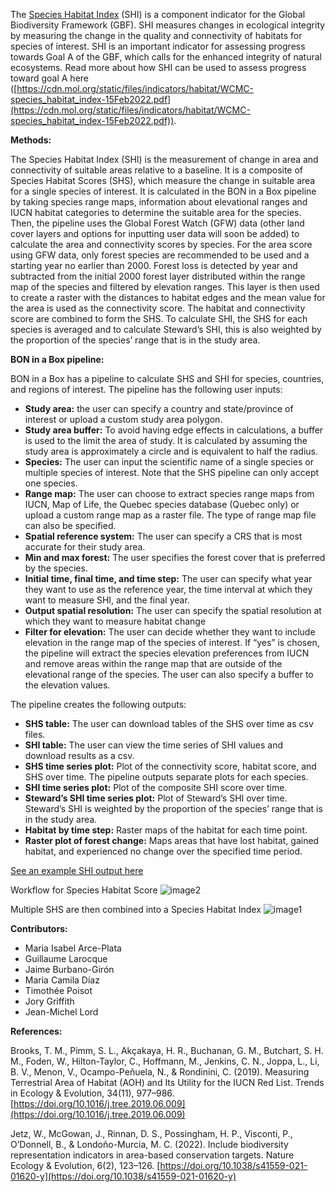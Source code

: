 The [Species Habitat Index](https://geobon.org/ebvs/indicators/species-habitat-index-shi/) (SHI) is a component indicator for the Global Biodiversity Framework (GBF). SHI measures changes in ecological integrity by measuring the change in the quality and connectivity of habitats for species of interest. SHI is an important indicator for assessing progress towards Goal A of the GBF, which calls for the enhanced integrity of natural ecosystems. Read more about how SHI can be used to assess progress toward goal A here ([https://cdn.mol.org/static/files/indicators/habitat/WCMC-species_habitat_index-15Feb2022.pdf](https://cdn.mol.org/static/files/indicators/habitat/WCMC-species_habitat_index-15Feb2022.pdf)).

**Methods:**

The Species Habitat Index (SHI) is the measurement of change in area and connectivity of suitable areas relative to a baseline. It is a composite of Species Habitat Scores (SHS), which measure the change in suitable area for a single species of interest. It is calculated in the BON in a Box pipeline by taking species range maps, information about elevational ranges and IUCN habitat categories to determine the suitable area for the species. Then, the pipeline uses the Global Forest Watch (GFW) data (other land cover layers and options for inputting user data will soon be added) to calculate the area and connectivity scores by species. For the area score using GFW data, only forest species are recommended to be used and a starting year no earlier than 2000\. Forest loss is detected by year and subtracted from the initial 2000 forest layer distributed within the range map of the species and filtered by elevation ranges. This layer is then used to create a raster with the distances to habitat edges and the mean value for the area is used as the connectivity score. The habitat and connectivity score are combined to form the SHS. To calculate SHI, the SHS for each species is averaged and to calculate Steward’s SHI, this is also weighted by the proportion of the species’ range that is in the study area.

**BON in a Box pipeline:**

BON in a Box has a pipeline to calculate SHS and SHI for species, countries, and regions of interest. The pipeline has the following user inputs:

- **Study area:** the user can specify a country and state/province of interest or upload a custom study area polygon.
- **Study area buffer:** To avoid having edge effects in calculations, a buffer is used to the limit the area of study. It is calculated by assuming the study area is approximately a circle and is equivalent to half the radius.
- **Species:** The user can input the scientific name of a single species or multiple species of interest. Note that the SHS pipeline can only accept one species.
- **Range map:** The user can choose to extract species range maps from IUCN, Map of Life, the Quebec species database (Quebec only) or upload a custom range map as a raster file. The type of range map file can also be specified.
- **Spatial reference system:** The user can specify a CRS that is most accurate for their study area.
- **Min and max forest:** The user specifies the forest cover that is preferred by the species.
- **Initial time, final time, and time step:** The user can specify what year they want to use as the reference year, the time interval at which they want to measure SHI, and the final year.
- **Output spatial resolution:** The user can specify the spatial resolution at which they want to measure habitat change
- **Filter for elevation:** The user can decide whether they want to include elevation in the range map of the species of interest. If “yes” is chosen, the pipeline will extract the species elevation preferences from IUCN and remove areas within the range map that are outside of the elevational range of the species. The user can also specify a buffer to the elevation values.

The pipeline creates the following outputs:

- **SHS table:** The user can download tables of the SHS over time as csv files.
- **SHI table:** The user can view the time series of SHI values and download results as a csv.
- **SHS time series plot:** Plot of the connectivity score, habitat score, and SHS over time. The pipeline outputs separate plots for each species.
- **SHI time series plot:** Plot of the composite SHI score over time.
- **Steward’s SHI time series plot:** Plot of Steward’s SHI over time. Steward’s SHI is weighted by the proportion of the species’ range that is in the study area.
- **Habitat by time step:** Raster maps of the habitat for each time point.
- **Raster plot of forest change:** Maps areas that have lost habitat, gained habitat, and experienced no change over the specified time period.

[See an example SHI output here](https://pipelines-results.geobon.org/viewer/SHI_pipeline%3E6cc8d65e413c341d251ea2550dadeacc)

Workflow for Species Habitat Score
![image2](https://github.com/user-attachments/assets/3ddb7aa8-14e8-49eb-93a8-8c26129e0fc8)

Multiple SHS are then combined into a Species Habitat Index
![image1](https://github.com/user-attachments/assets/2a7776ba-46c7-4100-b253-34843abf3a44)

**Contributors:**

- Maria Isabel Arce-Plata
- Guillaume Larocque
- Jaime Burbano-Girón
- Maria Camila Díaz
- Timothée Poisot
- Jory Griffith
- Jean-Michel Lord

**References:**

Brooks, T. M., Pimm, S. L., Akçakaya, H. R., Buchanan, G. M., Butchart, S. H. M., Foden, W., Hilton-Taylor, C., Hoffmann, M., Jenkins, C. N., Joppa, L., Li, B. V., Menon, V., Ocampo-Peñuela, N., & Rondinini, C. (2019). Measuring Terrestrial Area of Habitat (AOH) and Its Utility for the IUCN Red List. Trends in Ecology & Evolution, 34(11), 977–986. [https://doi.org/10.1016/j.tree.2019.06.009](https://doi.org/10.1016/j.tree.2019.06.009)

Jetz, W., McGowan, J., Rinnan, D. S., Possingham, H. P., Visconti, P., O’Donnell, B., & Londoño-Murcia, M. C. (2022). Include biodiversity representation indicators in area-based conservation targets. Nature Ecology & Evolution, 6(2), 123–126. [https://doi.org/10.1038/s41559-021-01620-y](https://doi.org/10.1038/s41559-021-01620-y)
